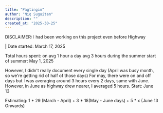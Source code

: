 ```yaml
---
title: "Pagtingin"
author: "Niq Suguitan"
description: ""
created_at: "2025-30-25"
---
```


DISCLAIMER: I had been working on this project even before Highway

| Date started: March 17, 2025 

Total hours spent: 
on avg 1 hour a day
avg 3 hours during the summer start of summer: May 1, 2025

However, I didn't really document every single day (April was busy month, so we're getting rid of half of those days)
For may, there were on and off days but I was averaging around 3 hours every 2 days, same with June.
However, in June as highway drew nearer, I averaged 5 hours. Start: June 13

Estimating: 
1 * 29 (March - April)
+
3 * 18(May - June days)
+
5 * x (June 13 Onwards)


